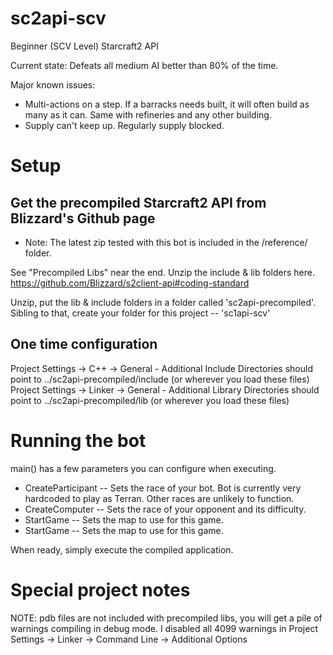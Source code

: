 # sc2api-scv
Beginner (SCV Level) Starcraft2 API

Current state:  Defeats all medium AI better than 80% of the time.

Major known issues:
* Multi-actions on a step.  If a barracks needs built, it will often build as many as it can.  Same with refineries and any other building.
* Supply can't keep up.  Regularly supply blocked.

# Setup

## Get the precompiled Starcraft2 API from Blizzard's Github page
* Note:  The latest zip tested with this bot is included in the /reference/ folder.

See "Precompiled Libs" near the end.  Unzip the include & lib folders here.
https://github.com/Blizzard/s2client-api#coding-standard

Unzip, put the lib & include folders in a folder called 'sc2api-precompiled'.
Sibling to that, create your folder for this project -- 'sc1api-scv'

## One time configuration
Project Settings -> C++ -> General - Additional Include Directories should point to ../sc2api-precompiled/include  (or wherever you load these files)
Project Settings -> Linker -> General - Additional Library Directories should point to ../sc2api-precompiled/lib  (or wherever you load these files)


# Running the bot

main() has a few parameters you can configure when executing.

* CreateParticipant -- Sets the race of your bot.  Bot is currently very hardcoded to play as Terran.  Other races are unlikely to function.
* CreateComputer -- Sets the race of your opponent and its difficulty.
* StartGame -- Sets the map to use for this game.
* StartGame -- Sets the map to use for this game.

When ready, simply execute the compiled application.


# Special project notes
NOTE:  pdb files are not included with precompiled libs, you will get a pile of warnings compiling in debug mode.  I disabled all 4099 warnings in Project Settings -> Linker -> Command Line -> Additional Options

